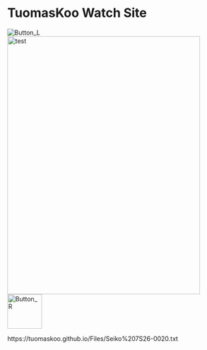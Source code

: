 <h1>TuomasKoo Watch Site</h1>
<p><img src="https://tuomaskoo.github.io/UI/Button_L.png" alt="Button_L" /> <img src="https://tuomaskoo.github.io/Files/Seiko 7s26-0020_1.jpg" alt="test" width="436" height="585" /><img src="https://tuomaskoo.github.io/UI/Button_R.png" alt="Button_R" width="78" height="78" /></p>
<p>https://tuomaskoo.github.io/Files/Seiko%207S26-0020.txt</p>
<?php
    $myfilename =https://tuomaskoo.github.io/Files/Seiko 207S26-0020.txt;
    if(file_exists($myfilename)){
      echo file_get_contents($myfilename);
    }
?>
